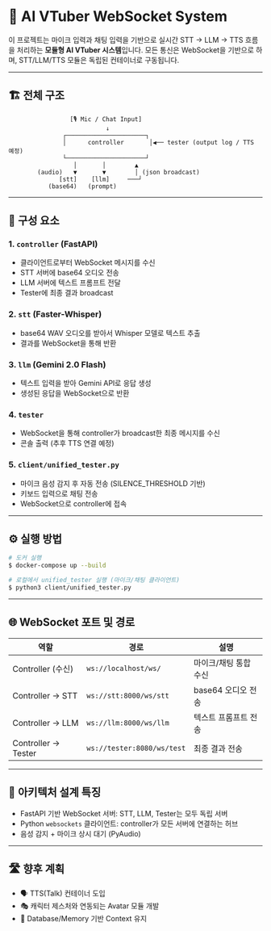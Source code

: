 # 🧠 AI VTuber WebSocket System

이 프로젝트는 마이크 입력과 채팅 입력을 기반으로 실시간 STT → LLM → TTS 흐름을 처리하는 **모듈형 AI VTuber 시스템**입니다. 모든 통신은 WebSocket을 기반으로 하며, STT/LLM/TTS 모듈은 독립된 컨테이너로 구동됩니다.

---

## 🏗️ 전체 구조

```
                 [🎙️ Mic / Chat Input]
                           ↓
               ┌──────────────────────┐
               │      controller       │◀── tester (output log / TTS 예정)
               └──────────────────────┘
                  │       │        ▲
        (audio)   ▼       ▼        │ (json broadcast)
              [stt]    [llm]     ───┘
           (base64)   (prompt)
```


---

## 🔌 구성 요소

### 1. `controller` (FastAPI)
- 클라이언트로부터 WebSocket 메시지를 수신
- STT 서버에 base64 오디오 전송
- LLM 서버에 텍스트 프롬프트 전달
- Tester에 최종 결과 broadcast

### 2. `stt` (Faster-Whisper)
- base64 WAV 오디오를 받아서 Whisper 모델로 텍스트 추출
- 결과를 WebSocket을 통해 반환

### 3. `llm` (Gemini 2.0 Flash)
- 텍스트 입력을 받아 Gemini API로 응답 생성
- 생성된 응답을 WebSocket으로 반환

### 4. `tester`
- WebSocket을 통해 controller가 broadcast한 최종 메시지를 수신
- 콘솔 출력 (추후 TTS 연결 예정)

### 5. `client/unified_tester.py`
- 마이크 음성 감지 후 자동 전송 (SILENCE_THRESHOLD 기반)
- 키보드 입력으로 채팅 전송
- WebSocket으로 controller에 접속

---

## ⚙️ 실행 방법

```bash
# 도커 실행
$ docker-compose up --build

# 로컬에서 unified_tester 실행 (마이크/채팅 클라이언트)
$ python3 client/unified_tester.py
```

---

## 🌐 WebSocket 포트 및 경로

| 역할 | 경로 | 설명 |
|------|------|------|
| Controller (수신) | `ws://localhost/ws/` | 마이크/채팅 통합 수신 |
| Controller → STT | `ws://stt:8000/ws/stt` | base64 오디오 전송 |
| Controller → LLM | `ws://llm:8000/ws/llm` | 텍스트 프롬프트 전송 |
| Controller → Tester | `ws://tester:8080/ws/test` | 최종 결과 전송 |

---

## 🧠 아키텍처 설계 특징

- FastAPI 기반 WebSocket 서버: STT, LLM, Tester는 모두 독립 서버
- Python `websockets` 클라이언트: controller가 모든 서버에 연결하는 허브
- 음성 감지 + 마이크 상시 대기 (PyAudio)

---

## 🛣️ 향후 계획

- 🗣️ TTS(Talk) 컨테이너 도입
- 🎭 캐릭터 제스처와 연동되는 Avatar 모듈 개발
- 💾 Database/Memory 기반 Context 유지
